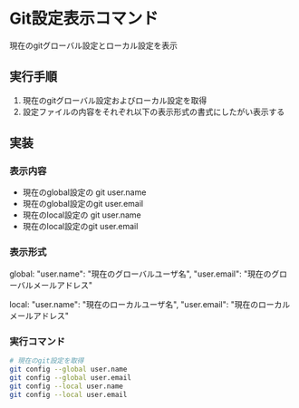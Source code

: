 # Git設定表示コマンド

現在のgitグローバル設定とローカル設定を表示

## 実行手順

1. 現在のgitグローバル設定およびローカル設定を取得
2. 設定ファイルの内容をそれぞれ以下の表示形式の書式にしたがい表示する

## 実装

### 表示内容
- 現在のglobal設定の git user.name
- 現在のglobal設定のgit user.email
- 現在のlocal設定の git user.name
- 現在のlocal設定のgit user.email

### 表示形式
global:
  "user.name": "現在のグローバルユーザ名",
  "user.email": "現在のグローバルメールアドレス"

local:
  "user.name": "現在のローカルユーザ名",
  "user.email": "現在のローカルメールアドレス"

### 実行コマンド
```bash
# 現在のgit設定を取得
git config --global user.name
git config --global user.email
git config --local user.name
git config --local user.email
```

